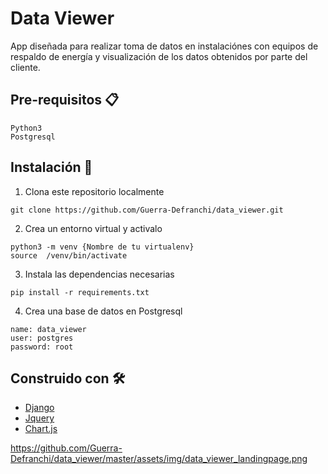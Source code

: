 # Data Viewer

App diseñada para realizar toma de datos en instalaciónes con  equipos de respaldo de energía y visualización de los datos obtenidos por parte del cliente.

## Pre-requisitos 📋
```
Python3
Postgresql
```

## Instalación 🔧

1. Clona este repositorio localmente
```
git clone https://github.com/Guerra-Defranchi/data_viewer.git
```
2. Crea un entorno virtual y activalo 
```
python3 -m venv {Nombre de tu virtualenv}
source  /venv/bin/activate
```
3. Instala las dependencias necesarias
```
pip install -r requirements.txt
```
4. Crea una base de datos en Postgresql
```
name: data_viewer
user: postgres
password: root
```
## Construido con 🛠️
* [Django](https://www.djangoproject.com/)
* [Jquery](https://jquery.com/)
* [Chart.js](https://www.chartjs.org/)


https://github.com/Guerra-Defranchi/data_viewer/master/assets/img/data_viewer_landingpage.png